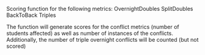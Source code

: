 Scoring function for the following metrics:
	OvernightDoubles
	SplitDoubles
	BackToBack
	Triples

The function will generate scores for the conflict metrics (number of students affected) as well as number of instances of the conflicts.
Additionally, the number of triple overnight conflicts will be counted (but not scored)
